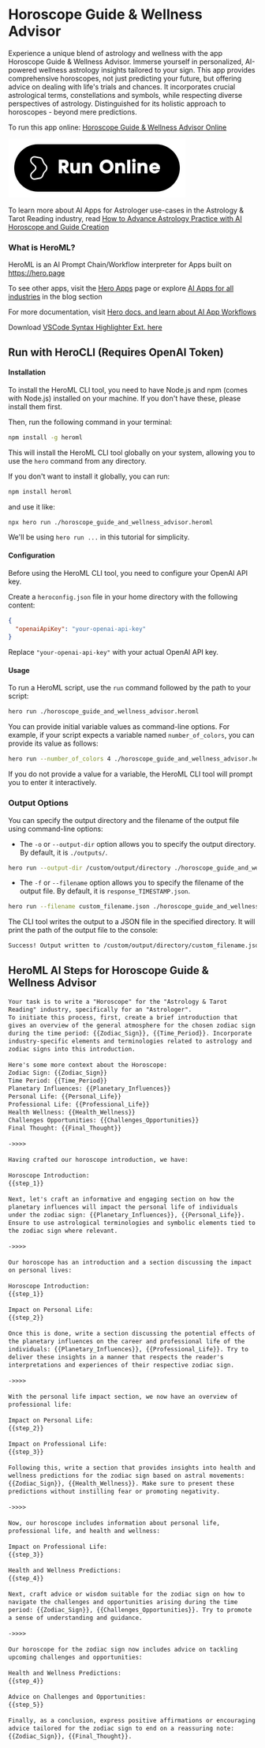 # Horoscope Guide & Wellness Advisor

Experience a unique blend of astrology and wellness with the app Horoscope Guide & Wellness Advisor. Immerse yourself in personalized, AI-powered wellness astrology insights tailored to your sign. This app provides comprehensive horoscopes, not just predicting your future, but offering advice on dealing with life's trials and chances. It incorporates crucial astrological terms, constellations and symbols, while respecting diverse perspectives of astrology. Distinguished for its holistic approach to horoscopes - beyond mere predictions.

To run this app online: [Horoscope Guide & Wellness Advisor Online](https://hero.page/app/horoscope-guide-and-wellness-advisor-personalized-wellness-astrology-insights/YoVVsSLW1Kc52mbHljHG)

[![Run Horoscope Guide & Wellness Advisor Online](/assets/run.svg)](https://hero.page/app/horoscope-guide-and-wellness-advisor-personalized-wellness-astrology-insights/YoVVsSLW1Kc52mbHljHG)

To learn more about AI Apps for Astrologer use-cases in the Astrology & Tarot Reading industry, read [How to Advance Astrology Practice with AI Horoscope and Guide Creation](https://hero.page/blog/ai/astrology-and-tarot-reading/how-to-advance-astrology-practice-with-ai-horoscope-and-guide-creation/170742)

### What is HeroML?
HeroML is an AI Prompt Chain/Workflow interpreter for Apps built on https://hero.page 

To see other apps, visit the [Hero Apps](https://hero.page/apps) page or explore [AI Apps for all industries](https://hero.page/blog) in the blog section

For more documentation, visit [Hero docs, and learn about AI App Workflows](https://hero.page/tutorials/introduction-to-heroml)

Download [VSCode Syntax Highlighter Ext. here](https://marketplace.visualstudio.com/items?itemName=hero-page.heroml)

## Run with HeroCLI (Requires OpenAI Token)

#### Installation

To install the HeroML CLI tool, you need to have Node.js and npm (comes with Node.js) installed on your machine. If you don't have these, please install them first. 

Then, run the following command in your terminal:

```bash
npm install -g heroml
```

This will install the HeroML CLI tool globally on your system, allowing you to use the `hero` command from any directory.

If you don't want to install it globally, you can run:

```bash
npm install heroml
```

and use it like:

```bash
npx hero run ./horoscope_guide_and_wellness_advisor.heroml
```

We'll be using `hero run ...` in this tutorial for simplicity.

#### Configuration

Before using the HeroML CLI tool, you need to configure your OpenAI API key. 

Create a `heroconfig.json` file in your home directory with the following content:

```json
{
  "openaiApiKey": "your-openai-api-key"
}
```

Replace `"your-openai-api-key"` with your actual OpenAI API key.

#### Usage

To run a HeroML script, use the `run` command followed by the path to your script:

```bash
hero run ./horoscope_guide_and_wellness_advisor.heroml
```

You can provide initial variable values as command-line options. For example, if your script expects a variable named `number_of_colors`, you can provide its value as follows:

```bash
hero run --number_of_colors 4 ./horoscope_guide_and_wellness_advisor.heroml
```

If you do not provide a value for a variable, the HeroML CLI tool will prompt you to enter it interactively.

### Output Options

You can specify the output directory and the filename of the output file using command-line options:

- The `-o` or `--output-dir` option allows you to specify the output directory. By default, it is `./outputs/`.

```bash
hero run --output-dir /custom/output/directory ./horoscope_guide_and_wellness_advisor.heroml
```

- The `-f` or `--filename` option allows you to specify the filename of the output file. By default, it is `response_TIMESTAMP.json`.

```bash
hero run --filename custom_filename.json ./horoscope_guide_and_wellness_advisor.heroml
```

The CLI tool writes the output to a JSON file in the specified directory. It will print the path of the output file to the console:

```bash
Success! Output written to /custom/output/directory/custom_filename.json
```


## HeroML AI Steps for Horoscope Guide & Wellness Advisor
```
Your task is to write a "Horoscope" for the "Astrology & Tarot Reading" industry, specifically for an "Astrologer". 
To initiate this process, first, create a brief introduction that gives an overview of the general atmosphere for the chosen zodiac sign during the time period: {{Zodiac_Sign}}, {{Time_Period}}. Incorporate industry-specific elements and terminologies related to astrology and zodiac signs into this introduction.

Here's some more context about the Horoscope:
Zodiac Sign: {{Zodiac_Sign}}
Time Period: {{Time_Period}}
Planetary Influences: {{Planetary_Influences}}
Personal Life: {{Personal_Life}}
Professional Life: {{Professional_Life}}
Health Wellness: {{Health_Wellness}}
Challenges Opportunities: {{Challenges_Opportunities}}
Final Thought: {{Final_Thought}}

->>>>

Having crafted our horoscope introduction, we have:

Horoscope Introduction:
{{step_1}}

Next, let's craft an informative and engaging section on how the planetary influences will impact the personal life of individuals under the zodiac sign: {{Planetary_Influences}}, {{Personal_Life}}. Ensure to use astrological terminologies and symbolic elements tied to the zodiac sign where relevant.

->>>>

Our horoscope has an introduction and a section discussing the impact on personal lives:

Horoscope Introduction:
{{step_1}}

Impact on Personal Life:
{{step_2}}

Once this is done, write a section discussing the potential effects of the planetary influences on the career and professional life of the individuals: {{Planetary_Influences}}, {{Professional_Life}}. Try to deliver these insights in a manner that respects the reader's interpretations and experiences of their respective zodiac sign.

->>>>

With the personal life impact section, we now have an overview of professional life:

Impact on Personal Life:
{{step_2}}

Impact on Professional Life:
{{step_3}}

Following this, write a section that provides insights into health and wellness predictions for the zodiac sign based on astral movements: {{Zodiac_Sign}}, {{Health_Wellness}}. Make sure to present these predictions without instilling fear or promoting negativity.

->>>>

Now, our horoscope includes information about personal life, professional life, and health and wellness:

Impact on Professional Life:
{{step_3}}

Health and Wellness Predictions:
{{step_4}}

Next, craft advice or wisdom suitable for the zodiac sign on how to navigate the challenges and opportunities arising during the time period: {{Zodiac_Sign}}, {{Challenges_Opportunities}}. Try to promote a sense of understanding and guidance.

->>>>

Our horoscope for the zodiac sign now includes advice on tackling upcoming challenges and opportunities:

Health and Wellness Predictions:
{{step_4}}

Advice on Challenges and Opportunities:
{{step_5}}

Finally, as a conclusion, express positive affirmations or encouraging advice tailored for the zodiac sign to end on a reassuring note: {{Zodiac_Sign}}, {{Final_Thought}}.


```

